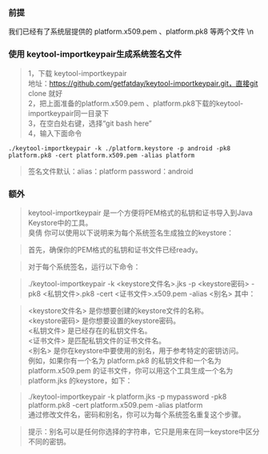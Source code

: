 ### 前提
我们已经有了系统层提供的 platform.x509.pem 、platform.pk8 等两个文件 \n

### 使用 keytool-importkeypair生成系统签名文件
> 1，下载  keytool-importkeypair</br>
> 地址：https://github.com/getfatday/keytool-importkeypair.git，直接git clone 就好</br>
> 2，把上面准备的platform.x509.pem 、platform.pk8下载的keytool-importkeypair同一目录下</br>
> 3，在空白处右键，选择“git bash here”</br>
> 4，输入下面命令</br>
```
./keytool-importkeypair -k ./platform.keystore -p android -pk8 platform.pk8 -cert platform.x509.pem -alias platform

```
> 签名文件默认：alias：platform password：android</br>

### 额外

> keytool-importkeypair 是一个方便将PEM格式的私钥和证书导入到Java Keystore中的工具。</br>
> 臭倩
> 你可以使用以下说明来为每个系统签名生成独立的keystore：</br>

> 首先，确保你的PEM格式的私钥和证书文件已经ready。</br>

> 对于每个系统签名，运行以下命令：</br>

> ./keytool-importkeypair -k <keystore文件名>.jks -p <keystore密码> -pk8 <私钥文件>.pk8 -cert <证书文件>.x509.pem -alias <别名>
其中：</br>

> <keystore文件名> 是你想要创建的keystore文件的名称。</br>
> <keystore密码> 是你想要设置的keystore密码。</br>
> <私钥文件> 是已经存在的私钥文件名。</br>
> <证书文件> 是匹配私钥文件的证书文件名。</br>
> <别名> 是你在keystore中要使用的别名，用于参考特定的密钥访问。</br>
> 例如，如果你有一个名为 platform.pk8 的私钥文件和一个名为 platform.x509.pem 的证书文件，你可以用这个工具生成一个名为 platform.jks 的keystore，如下：</br>

> ./keytool-importkeypair -k platform.jks -p mypassword -pk8 platform.pk8 -cert platform.x509.pem -alias platform</br>
> 通过修改文件名，密码和别名，你可以为每个系统签名重复这个步骤。</br>

> 提示：别名可以是任何你选择的字符串，它只是用来在同一keystore中区分不同的密钥。<br>
